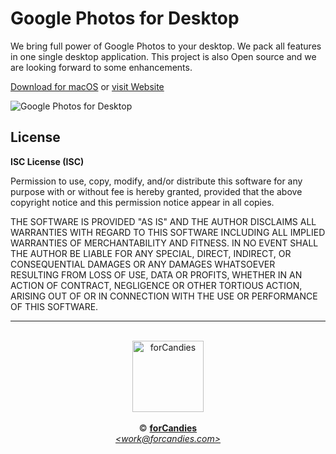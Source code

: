 
# Google Photos for Desktop

We bring full power of Google Photos to your desktop. We pack all features in one single desktop application.
This project is also Open source and we are looking forward to some enhancements.

[Download for macOS](http://googlephotos.forcandies.com/download/macos) or [visit Website](http://googlephotos.forcandies.com)

<img align="center" src="http://forcandies.com/assets/gp-a.png" alt="Google Photos for Desktop">


## License

**ISC License (ISC)**

Permission to use, copy, modify, and/or distribute this software for any purpose with or without fee is hereby granted, provided that the above copyright notice and this permission notice appear in all copies.

THE SOFTWARE IS PROVIDED "AS IS" AND THE AUTHOR DISCLAIMS ALL WARRANTIES WITH REGARD TO THIS SOFTWARE INCLUDING ALL IMPLIED WARRANTIES OF MERCHANTABILITY AND FITNESS. IN NO EVENT SHALL THE AUTHOR BE LIABLE FOR ANY SPECIAL, DIRECT, INDIRECT, OR CONSEQUENTIAL DAMAGES OR ANY DAMAGES WHATSOEVER RESULTING FROM LOSS OF USE, DATA OR PROFITS, WHETHER IN AN ACTION OF CONTRACT, NEGLIGENCE OR OTHER TORTIOUS ACTION, ARISING OUT OF OR IN CONNECTION WITH THE USE OR PERFORMANCE OF THIS SOFTWARE.


---
<p align="center" id="creators">
  <br/>
  <img align="center" src="http://forcandies.com/assets/logo.svg" alt="forCandies" width=114 height=114><br/>
  <br/>
  &copy; <strong><a href="http://forcandies.com">forCandies</a></strong><br/>
  <i><a href="mailto:work@forcandies.com">&lt;work@forcandies.com&gt;</a></i>
</p>